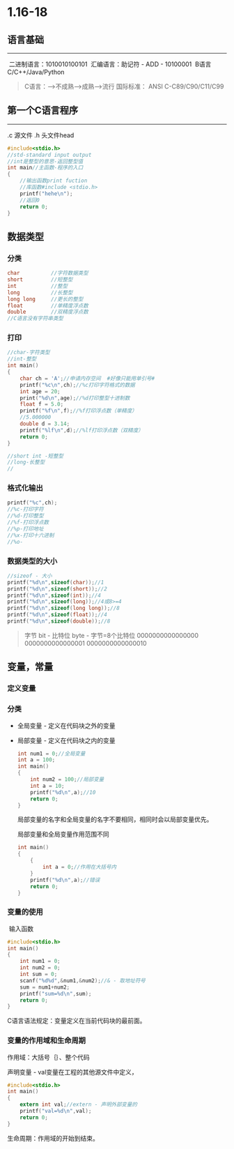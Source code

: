 #  1.16-18

## 语言基础

-----

​	二进制语言：1010010100101
​	汇编语言：助记符 - ADD - 10100001
​	B语言
​	C/C++/Java/Python

>C语言：-->不成熟-->成熟-->流行
> 国际标准：
> ANSI C-C89/C90/C11/C99

## 第一个C语言程序

-----

.c   源文件
.h  头文件head

``` c
#include<stdio.h>
//std-standard input output
//int是整型的意思-返回整型值
int main//主函数-程序的入口
{
    //输出函数print fuction
    //库函数#include <stdio.h>
    printf("hehe\n");
    //返回0
    return 0;
}
```

## 数据类型

### 分类

``` c
char          //字符数据类型
short         //短整型
int           //整型
long          //长整型
long long     //更长的整型
float         //单精度浮点数
double        //双精度浮点数
//C语言没有字符串类型
```

### 打印

```c
//char-字符类型
//int-整型
int main()
{
    char ch = 'A';//申请内存空间  #好像只能用单引号#
    printf("%c\n",ch);//%c打印字符格式的数据
    int age = 20;
    print("%d\n",age);//%d打印整型十进制数
    float f = 5.0;
    printf("%f\n",f);//%f打印浮点数（单精度）
    //5.000000
    double d = 3.14;
    printf("%lf\n",d);//%lf打印浮点数（双精度）
    return 0;
}
```

```c
//short int -短整型
//long-长整型
//
```

### 格式化输出

```c
printf("%c",ch);
//%c-打印字符
//%d-打印整型
//%f-打印浮点数
//%p-打印地址
//%x-打印十六进制
//%o-
```

### 数据类型的大小

```c
//sizeof - 大小
printf("%d\n",sizeof(char));//1
printf("%d\n",sizeof(short));//2
printf("%d\n",sizeof(int));//4
printf("%d\n",sizeof(long));//4或8>=4
printf("%d\n",sizeof(long long));//8
printf("%d\n",sizeof(float));//4
printf("%d\n",sizeof(double));//8
```

> 字节
bit - 比特位
byte - 字节=8个比特位
0000000000000000
0000000000000001
0000000000000010

## 变量，常量

### 定义变量

### 分类

* 全局变量 - 定义在代码块之外的变量

* 局部变量 - 定义在代码块之内的变量

  ```c
  int num1 = 0;//全局变量
  int a = 100;
  int main()
  {
      int num2 = 100;//局部变量
      int a = 10;
      printf("%d\n",a);//10
      return 0;
  }
  ```

  局部变量的名字和全局变量的名字不要相同，相同时会以局部变量优先。

  局部变量和全局变量作用范围不同

  ```c
  int main()
  {
      {
          int a = 0;//作用在大括号内
      }
      printf("%d\n",a);//错误
      return 0;
  }
  ```


### 变量的使用

​	输入函数

```c
#include<stdio.h>
int main()
{
    int num1 = 0;
    int num2 = 0;
    int sum = 0;
    scanf("%d%d",&num1,&num2);//& - 取地址符号
    sum = num1+num2;
    printf("sum=%d\n",sum);
    return 0;
}

```

C语言语法规定：变量定义在当前代码块的最前面。

### 变量的作用域和生命周期

作用域：大括号｛｝、整个代码

声明变量 - val变量在工程的其他源文件中定义，

```c
#include<stdio.h>
int main()
{
    extern int val;//extern - 声明外部变量的
    printf("val=%d\n",val);
    return 0;
}
```



生命周期：作用域的开始到结束。

